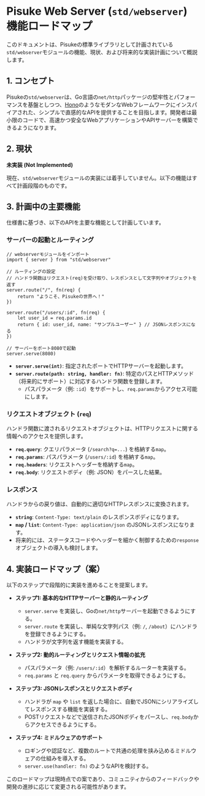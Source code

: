 # Pisuke Web Server (`std/webserver`) 機能ロードマップ

このドキュメントは、Pisukeの標準ライブラリとして計画されている`std/webserver`モジュールの機能、現状、および将来的な実装計画について概説します。

## 1. コンセプト

Pisukeの`std/webserver`は、Go言語の`net/http`パッケージの堅牢性とパフォーマンスを基盤としつつ、[Hono](https://hono.dev/)のようなモダンなWebフレームワークにインスパイアされた、シンプルで直感的なAPIを提供することを目指します。開発者は最小限のコードで、高速かつ安全なWebアプリケーションやAPIサーバーを構築できるようになります。

## 2. 現状

**未実装 (Not Implemented)**

現在、`std/webserver`モジュールの実装には着手していません。以下の機能はすべて計画段階のものです。

## 3. 計画中の主要機能

仕様書に基づき、以下のAPIを主要な機能として計画しています。

### サーバーの起動とルーティング

```pisuke
// webserverモジュールをインポート
import { server } from "std/webserver"

// ルーティングの設定
// ハンドラ関数はリクエスト(req)を受け取り、レスポンスとして文字列やオブジェクトを返す
server.route("/", fn(req) {
    return "ようこそ、Pisukeの世界へ！"
})

server.route("/users/:id", fn(req) {
    let user_id = req.params.id
    return { id: user_id, name: "サンプルユーザー" } // JSONレスポンスになる
})

// サーバーをポート8080で起動
server.serve(8080)
```

- **`server.serve(int)`**: 指定されたポートでHTTPサーバーを起動します。
- **`server.route(path: string, handler: fn)`**: 特定のパスとHTTPメソッド（将来的にサポート）に対応するハンドラ関数を登録します。
  - パスパラメータ（例: `:id`）をサポートし、`req.params`からアクセス可能にします。

### リクエストオブジェクト (`req`)

ハンドラ関数に渡されるリクエストオブジェクトは、HTTPリクエストに関する情報へのアクセスを提供します。

- **`req.query`**: クエリパラメータ (`/search?q=...`) を格納する`map`。
- **`req.params`**: パスパラメータ (`/users/:id`) を格納する`map`。
- **`req.headers`**: リクエストヘッダーを格納する`map`。
- **`req.body`**: リクエストボディ（例: JSON）をパースした結果。

### レスポンス

ハンドラからの戻り値は、自動的に適切なHTTPレスポンスに変換されます。

- **`string`**: `Content-Type: text/plain` のレスポンスボディになります。
- **`map` / `list`**: `Content-Type: application/json` のJSONレスポンスになります。
- 将来的には、ステータスコードやヘッダーを細かく制御するための`response`オブジェクトの導入も検討します。

## 4. 実装ロードマップ（案）

以下のステップで段階的に実装を進めることを提案します。

- **ステップ1: 基本的なHTTPサーバーと静的ルーティング**
  - `server.serve` を実装し、Goの`net/http`サーバーを起動できるようにする。
  - `server.route` を実装し、単純な文字列パス（例: `/`, `/about`）にハンドラを登録できるようにする。
  - ハンドラが文字列を返す機能を実装する。

- **ステップ2: 動的ルーティングとリクエスト情報の拡充**
  - パスパラメータ（例: `/users/:id`）を解析するルーターを実装する。
  - `req.params` と `req.query` からパラメータを取得できるようにする。

- **ステップ3: JSONレスポンスとリクエストボディ**
  - ハンドラが `map` や `list` を返した場合に、自動でJSONにシリアライズしてレスポンスする機能を実装する。
  - POSTリクエストなどで送信されたJSONボディをパースし、`req.body`からアクセスできるようにする。

- **ステップ4: ミドルウェアのサポート**
  - ロギングや認証など、複数のルートで共通の処理を挟み込めるミドルウェアの仕組みを導入する。
  - `server.use(handler: fn)` のようなAPIを検討する。

このロードマップは現時点での案であり、コミュニティからのフィードバックや開発の進捗に応じて変更される可能性があります。
